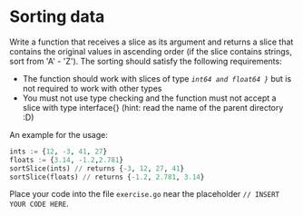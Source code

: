 # Sorting data

Write a function that receives a slice as its argument and returns a slice that contains the original values in ascending order (if the slice contains strings, sort from 'A' - 'Z').
The sorting should satisfy the following requirements:
- The function should work with slices of type *`int64 and float64 }`* but is not required to work with other types
- You must not use type checking and the function must not accept a slice with type interface{} (hint: read the name of the parent directory :D)

An example for the usage:
```python
ints := {12, -3, 41, 27}
floats := {3.14, -1.2,2.781}
sortSlice(ints) // returns {-3, 12, 27, 41}
sortSlice(floats) // returns {-1.2, 2.781, 3.14}
```


Place your code into the file `exercise.go` near the placeholder `// INSERT YOUR CODE HERE`.
